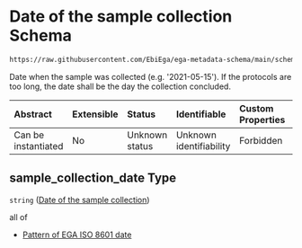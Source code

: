 # Date of the sample collection Schema

```txt
https://raw.githubusercontent.com/EbiEga/ega-metadata-schema/main/schemas/EGA.sample.json#/properties/sample_collection/properties/sample_collection_date
```

Date when the sample was collected (e.g. '2021-05-15'). If the protocols are too long, the date shall be the day the collection concluded.

| Abstract            | Extensible | Status         | Identifiable            | Custom Properties | Additional Properties | Access Restrictions | Defined In                                                                   |
| :------------------ | :--------- | :------------- | :---------------------- | :---------------- | :-------------------- | :------------------ | :--------------------------------------------------------------------------- |
| Can be instantiated | No         | Unknown status | Unknown identifiability | Forbidden         | Allowed               | none                | [EGA.sample.json\*](../../../schemas/EGA.sample.json "open original schema") |

## sample\_collection\_date Type

`string` ([Date of the sample collection](ega-18-properties-sample-collection-descriptor-properties-date-of-the-sample-collection.md))

all of

*   [Pattern of EGA ISO 8601 date](ega-12-definitions-pattern-of-ega-iso-8601-date.md "check type definition")
